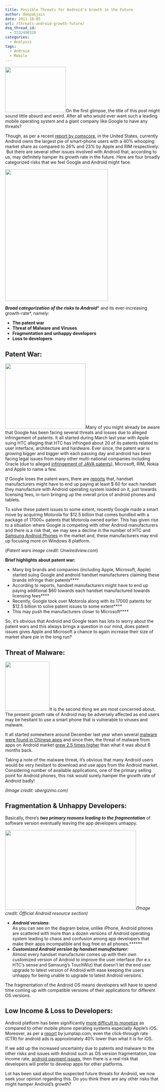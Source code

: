 ```yaml
---
title: Possible Threats for Android’s Growth in the Future
author: deepakjain
date: 2011-10-05
url: /threats-android-growth-future/
dsq_thread_id:
  - 3332498320
categories:
  - Analysis
tags:
  - Android
  - Mobile
---
```

<img class="alignright size-full wp-image-44906" title="android-apple.jpg (JPEG Image, 264x191 pixels)-1" src="http://cdn.devilsworkshop.org/files/2011/09/android-apple.jpg-JPEG-Image-264x191-pixels-1.jpg" alt="" width="197" height="147" />On the first glimpse, the title of this post might sound little absurd and weird. After all who would ever want such a leading mobile operating system and a giant company like Google to have any threats?

Though, as per a recent <a href="http://www.comscore.com/Press_Events/Press_Releases/2011/8/comScore_Reports_June_2011_U.S._Mobile_Subscriber_Market_Share" onclick="_gaq.push(['_trackEvent', 'outbound-article', 'http://www.comscore.com/Press_Events/Press_Releases/2011/8/comScore_Reports_June_2011_U.S._Mobile_Subscriber_Market_Share', 'report by comscore']);" >report by comscore</a>, in the United States, currently Android owns the largest pie of smart-phone users with a 40% whooping market share as compared to 26% and 23% by Apple and RIM respectively.  But there are several other issues involved with Android that, according to us, may definitely hamper its growth rate in the future. Here are four broadly categorized risks that we feel Google and Android might face:

<img class="aligncenter size-full wp-image-44907" title="mobile os market share-2" src="http://cdn.devilsworkshop.org/files/2011/09/mobile-os-market-share-2.jpg" alt="" width="334" height="427" />

***Broad categorization of the risks to Android**** and its ever-increasing growth-rate*, namely:

  * **The patent war**
  * **Threat of Malware and Viruses**
  * **Fragmentation and unhappy developers**
  * **Loss to developers**

## Patent War:

<img class="alignleft size-full wp-image-44908" title="android_patents" src="http://cdn.devilsworkshop.org/files/2011/09/android_patents.jpg" alt="" width="261" height="212" />Many of you might already be aware that Google has been facing several threats and losses due to alleged infringement of patents. It all started during March last year with Apple suing HTC alleging that HTC has infringed about 20 of its patents related to user interface, architecture and hardware. Ever since, the patent war is growing bigger and bigger with each passing day and android has been facing legal issues from many other multi-national companies including Oracle (due to alleged <a href="http://news.cnet.com/8301-30684_3-20013546-265.html" onclick="_gaq.push(['_trackEvent', 'outbound-article', 'http://news.cnet.com/8301-30684_3-20013546-265.html', 'infringement of JAVA patents']);" >infringement of JAVA patents</a>), Microsoft, RIM, Nokia and Apple to name a few.

*If* Google loses the patent wars, there are <a href="http://www.unwiredview.com/2011/07/13/the-real-cost-of-android-potentially-60-per-device-in-patent-fees/" onclick="_gaq.push(['_trackEvent', 'outbound-article', 'http://www.unwiredview.com/2011/07/13/the-real-cost-of-android-potentially-60-per-device-in-patent-fees/', 'reports']);" >reports</a> that, handset manufacturers might have to end up paying at least $ 60 for each handset they manufacture with Android operating system loaded on it, just towards licensing fees, in-turn bringing up the overall price of android phones and tablets.

To solve these patent issues to some extent, recently Google made a smart move by acquiring Motorola for $12.5 billion that comes bundled with a package of 17000+ patents that Motorola owned earlier. This has given rise to a situation where Google is competing with other Android manufacturers and there is a risk that, we may see a decline in the number of HTC and <a href="http://www.mysmartprice.com/mobile/pricelists/samsung-android-mobile-price-list-in-india.html" onclick="_gaq.push(['_trackEvent', 'outbound-article', 'http://www.mysmartprice.com/mobile/pricelists/samsung-android-mobile-price-list-in-india.html', 'Samsung Android Phones']);" >Samsung Android Phones</a> in the market and, these manufacturers may end up focusing more on Windows 8 platform.

(*Patent wars image credit: Unwiredview.com*)

**Brief highlights about patent war:**

  * Many big brands and companies (including Apple, Microsoft, Apple) started suing Google and android handset manufacturers claiming these brands infringe their patents****
  * According to reports, handset manufacturers might have to end up paying additional $60 towards each handset manufactured towards licensing fees****
  * Recently, Google took over Motorola along with its 17000 patents for $12.5 billion to solve patent issues to some extent****
  * This may push the manufacturers closer to Microsoft****

So, it’s obvious that Android and Google team has lots to worry about the patent wars and this always brings a question in our mind, does patent issues gives Apple and Microsoft a chance to again increase their size of market share pie in the long run?

## Threat of Malware:

<img class="alignright size-full wp-image-44904" title="android malware-1" src="http://cdn.devilsworkshop.org/files/2011/09/android-malware-1.jpg" alt="" width="144" height="159" />It is the second thing we are most concerned about. The present growth rate of Android may be adversely affected as end users may be hesitant to use a smart phone that is vulnerable to viruses and malware.

It all started somewhere around December last year when several <a href="http://www.wired.com/gadgetlab/2010/12/android-malware/" onclick="_gaq.push(['_trackEvent', 'outbound-article', 'http://www.wired.com/gadgetlab/2010/12/android-malware/', 'malware were found in Chinese apps']);" >malware were found in Chinese apps</a> and since then, the threat of malware from apps on Android market <a href="http://www.kitguru.net/mobile/android/slyvia/android-malware-continues-to-grow/" onclick="_gaq.push(['_trackEvent', 'outbound-article', 'http://www.kitguru.net/mobile/android/slyvia/android-malware-continues-to-grow/', 'grew 2.5 times higher']);" >grew 2.5 times higher</a> than what it was about 6 months back.

Taking a note of the malware threat, it’s obvious that many Android users would be very hesitant to download and use apps from the Android market. Considering number of available applications, one of the primary selling point for Android phones, this risk would surely hamper the growth rate of Android badly!

*(Image credit: ubergizmo.com)*

## Fragmentation & Unhappy Developers:

Basically, there’s ***two primary reasons leading to the fragmentation*** of software version eventually leaving the app developers unhappy.

<img class="aligncenter size-full wp-image-44905" title="android OS fragmentation report" src="http://cdn.devilsworkshop.org/files/2011/09/android-OS-fragmentation-report.jpg" alt="" width="425" height="258" />*(Image credit: Official Android resource section)*

  * ***Android versions***:  
    As you can see on the diagram below, unlike iPhone, Android phones are scattered with more than a dozen versions of Android operating system leading to chaos and confusion among app developers that make their apps incompatible and bug free on all phones.******
  * ***Customized Android version by handset manufacturer:***  
    Almost every handset manufacturer comes up with their own customized version of Android to improve the user interface (for e.x. HTC’s sense and Samsung’s TouchWiz) that doesn’t let the end user upgrade to latest version of Android with ease keeping the users unhappy for being unable to upgrade to latest Android versions.

The fragmentation of the Android OS means developers will have to spend time coming up with compatible versions of their applications for different OS versions.

## Low Income & Loss to Developers:

Android platform has been significantly <a href="http://ronnie05.wordpress.com/2011/05/28/0pj/" onclick="_gaq.push(['_trackEvent', 'outbound-article', 'http://ronnie05.wordpress.com/2011/05/28/0pj/', 'more difficult to monetize']);" >more difficult to monetize</a> as compared to other mobile phone operating systems especially Apple’s iOS. Moreover, as per a <a href="http://www.jumptap.com/dynamicContent/images/photo/MobileSTAT_july_2011.pdf" onclick="_gaq.push(['_trackEvent', 'outbound-article', 'http://www.jumptap.com/dynamicContent/images/photo/MobileSTAT_july_2011.pdf', 'report']);" >report</a> by jumptap.com, even the click-through rate (CTR) for android ads is approximately 40% lower than what it is for iOS.

If we add up the increased uncertainty due to patents and malware to the other risks and issues with Android such as OS version fragmentation, low income rate, <a href="http://techcrunch.com/2011/08/09/developers-frustrated-by-android-market-payment-issues/" onclick="_gaq.push(['_trackEvent', 'outbound-article', 'http://techcrunch.com/2011/08/09/developers-frustrated-by-android-market-payment-issues/', 'android payment issues']);" >android payment issues</a>, then there is a real risk that developers will prefer to develop apps for other platforms.

Lot has been said about the suspected future threats for Android, we now seek your opinion regarding this. Do you think there are any other risks that might hamper Android’s growth?
